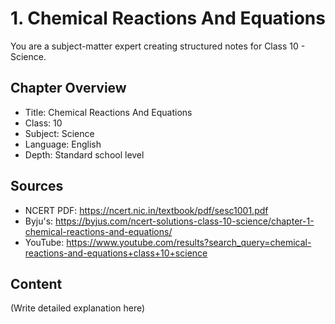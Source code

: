 # 1. Chemical Reactions And Equations

You are a subject-matter expert creating structured notes for Class 10 - Science.

## Chapter Overview
- Title: Chemical Reactions And Equations
- Class: 10
- Subject: Science
- Language: English
- Depth: Standard school level

## Sources
- NCERT PDF: https://ncert.nic.in/textbook/pdf/sesc1001.pdf
- Byju's: https://byjus.com/ncert-solutions-class-10-science/chapter-1-chemical-reactions-and-equations/
- YouTube: https://www.youtube.com/results?search_query=chemical-reactions-and-equations+class+10+science

## Content
(Write detailed explanation here)
